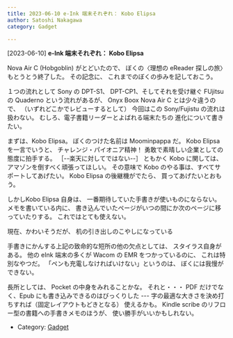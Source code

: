 ```yaml
---
title: 2023-06-10 e-Ink 端末それぞれ： Kobo Elipsa
author: Satoshi Nakagawa
category: Gadget

---
```


[2023-06-10] **e-Ink 端末それぞれ： Kobo Elipsa** 

 Nova Air C (Hobgoblin) がとどいたので、
ぼくの〈理想の eReader 探しの旅〉もとうとう終了した。
その記念に、
これまでのぼくの歩みを記しておこう。

 １つの流れとして Sony の DPT-S1、
DPT-CP1、そしてそれを受け継ぐ
FUjitsu の Quaderno という流れがあるが、
Onyx Boox Nova Air C とは少々違うので、
（いずれどこかでレビューするとして）
今回はこの Sony/Fujistu の流れは扱わない。
むしろ、電子書籍リーダーとよばれる端末たちの
進化について書きたい。

 まずは、Kobo Elipsa。
ぼくのつけた名前は Moominpappa だ。
Kobo Elipsa を一言でいうと、
チャレンジ・パイオニア精神！
勇敢で素晴しい企業としての態度に拍手する。
［--楽天に対してではない--］
ともかく Kobo に関しては、
アマゾンを倒すべく頑張ってほしい。
その意味で Kobo のやる事は、すべてサポートしてあげたい。
Kobo Elipsa の後継機がでたら、
買ってあげたいとおもう。

 しかしKobo Elipsa 自身は、
一番期待していた手書きが使いものにならない。
メモを書いている内に、
書き込んでいたページがいつの間にか次のページに移っていたりする。
これではとても使えない。

 現在、かわいそうだが、
机の引き出しのこやしになっている

 手書きにかんする上記の致命的な短所の他の欠点としては、
スタイラス自身がある。
他の eInk 端末の多くが Wacom の EMR をつかっているのに、
これは特別なやつだ。
「ペンも充電しなければいけない」というのは、
ぼくには我慢ができない。

 長所としては、
Pocket の中身をみれることかな。
それと・・・
PDF だけでなく、Epub にも書き込みできるのはびっくりした ---
字の最適な大きさを決め打ちすれば（固定レイアウトもどきとなる）
使えるかも。
Kindle scribe のリフロー型の書籍への手書きメモのほうが、
使い勝手がいいかもしれない。

- Category: [Gadget](https://merapano.github.io/categories.html#Gadget)

